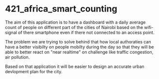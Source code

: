 # 421_africa_smart_counting

The aim of this application is to have a dashboard with a daily average count of  people on different part of the cities of Nairobi 
based on the wifi-signal of there smartphone even if there not connected to an access point.

The problem we are trying to solve behind that how local authoraties can have a better visibilty on people mobilty during the day
so that they will be able to better react on "near realtime" on challenge like traffic congestion, air pollution.

Based on that application it will be easier to design an accurate urban devlopment plan for the city.
